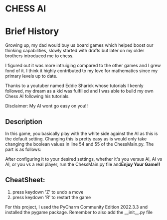 # CHESS AI
<h1>Brief History</h1>
<p>Growing up, my dad would buy us board games which helped boost our thinking capabilities, slowly started with drafts but later 
on my older brothers introduced me to chess.</p>
<p>I figured out it was more intruiging compared to the other games and I grew fond of it. I think it highly contributed to my love
for mathematics since my primary levels up to date.</p>
<p>Thanks to a youtuber named Eddie Sharick whose tutorials I keenly followed, my dream as a kid was fulfilled and I was able to build
my own Chess AI following his tutorials.</p>
<p>Disclaimer: My AI wont go easy on you!!</p>

<h2>Description</h2>
<p>In this game, you basically play with the white side against the AI as this is the default setting. Changing this is pretty easy as 
is would only take changing the boolean values in line 54 and 55 of the ChessMain.py. The part is as follows:<p>
<!--     player_one = True  # if a human is playing white, then this will be True, else False
         player_two = False  # if a human is playing white, then this will be True, else False -->
    
<p>After configuring it to your desired settings, whether it's you versus AI, AI vs AI, or you vs a real player, run the ChessMain.py file 
and<b>Enjoy Your Game!!</b></p>

<h2>CheatSheet:</h2> 
<ol>
<li>press keydown 'Z' to undo a move</li>
<li>press keydown 'R' to restart the game</li>
</ol>

<p>For this project, I used the PyCharm Community Edition 2022.3.3 and installed the pygame package. Remember to also add the __init__.py file</p>
